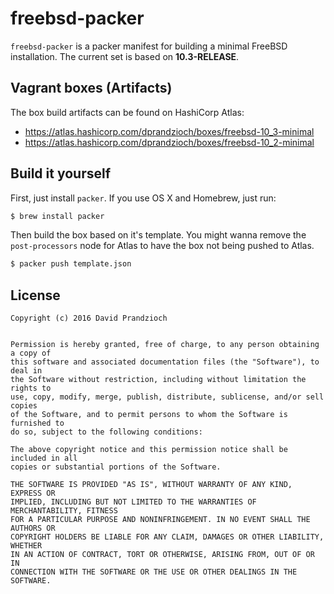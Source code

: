 # freebsd-packer

`freebsd-packer` is a packer manifest for building a minimal FreeBSD installation.
The current set is based on **10.3-RELEASE**.

## Vagrant boxes (Artifacts)

The box build artifacts can be found on HashiCorp Atlas:

* https://atlas.hashicorp.com/dprandzioch/boxes/freebsd-10_3-minimal
* https://atlas.hashicorp.com/dprandzioch/boxes/freebsd-10_2-minimal

## Build it yourself

First, just install `packer`. If you use OS X and Homebrew, just run:

```bash
$ brew install packer
```

Then build the box based on it's template. You might wanna remove the
`post-processors` node for Atlas to have the box not being pushed to Atlas.

```bash
$ packer push template.json
```

## License

```
Copyright (c) 2016 David Prandzioch


Permission is hereby granted, free of charge, to any person obtaining a copy of
this software and associated documentation files (the "Software"), to deal in
the Software without restriction, including without limitation the rights to
use, copy, modify, merge, publish, distribute, sublicense, and/or sell copies
of the Software, and to permit persons to whom the Software is furnished to
do so, subject to the following conditions:

The above copyright notice and this permission notice shall be included in all
copies or substantial portions of the Software.

THE SOFTWARE IS PROVIDED "AS IS", WITHOUT WARRANTY OF ANY KIND, EXPRESS OR
IMPLIED, INCLUDING BUT NOT LIMITED TO THE WARRANTIES OF MERCHANTABILITY, FITNESS
FOR A PARTICULAR PURPOSE AND NONINFRINGEMENT. IN NO EVENT SHALL THE AUTHORS OR
COPYRIGHT HOLDERS BE LIABLE FOR ANY CLAIM, DAMAGES OR OTHER LIABILITY, WHETHER
IN AN ACTION OF CONTRACT, TORT OR OTHERWISE, ARISING FROM, OUT OF OR IN
CONNECTION WITH THE SOFTWARE OR THE USE OR OTHER DEALINGS IN THE SOFTWARE.
```
